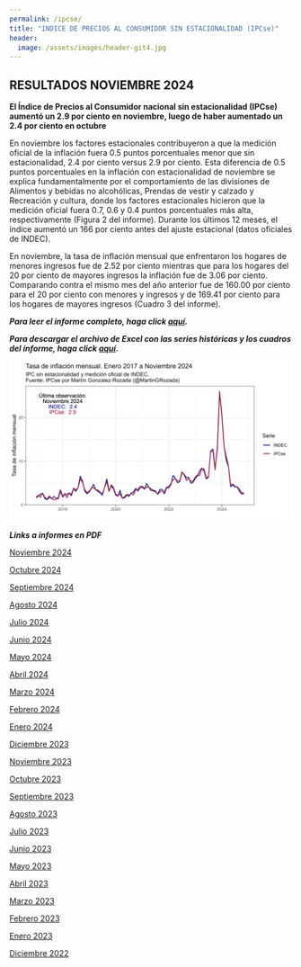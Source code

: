 ```yaml
---
permalink: /ipcse/
title: "INDICE DE PRECIOS AL CONSUMIDOR SIN ESTACIONALIDAD (IPCse)"
header:
  image: /assets/images/header-git4.jpg
---
```


## RESULTADOS NOVIEMBRE 2024

**El Índice de Precios al Consumidor nacional sin estacionalidad (IPCse) aumentó un 2.9 por ciento en noviembre, luego de haber aumentado un 2.4 por ciento en octubre**

En noviembre los factores estacionales contribuyeron a que la medición oficial de la inflación fuera 0.5 puntos porcentuales menor que sin estacionalidad, 2.4 por ciento versus 2.9 por ciento. Esta diferencia de 0.5 puntos porcentuales en la inflación con estacionalidad de noviembre se explica fundamentalmente por el comportamiento de las divisiones de Alimentos y bebidas no alcohólicas, Prendas de vestir y calzado y Recreación y cultura, donde los factores estacionales hicieron que la medición oficial fuera 0.7, 0.6 y 0.4 puntos porcentuales más alta, respectivamente (Figura 2 del informe). Durante los últimos 12 meses, el índice aumentó un 166 por ciento antes del ajuste estacional (datos oficiales de INDEC). <br>

En noviembre, la tasa de inflación mensual que enfrentaron los hogares de menores ingresos fue de 2.52 por ciento mientras que para los hogares del 20 por ciento de mayores ingresos la inflación fue de 3.06 por ciento. Comparando contra el mismo mes del año anterior fue de 160.00 por ciento para el 20 por ciento con menores y ingresos y de 169.41 por ciento para los hogares de mayores ingresos (Cuadro 3 del informe).<br>


***Para leer el informe completo, haga click [aquí](https://mrozada.github.io/IPCse/).***

***Para descargar el archivo de Excel con las series históricas y los cuadros del informe, haga click [aquí](https://github.com/mrozada/mrozada.github.io/raw/master/assets/excel/IPCse%20-%20Series%20hist%C3%B3ricas.xlsx).***


![Series de tiempo IPCse e IPC-INDEC](/assets/images/LinePlotStatic.png)


***Links a informes en PDF***

[Noviembre 2024](https://github.com/mrozada/mrozada.github.io/blob/master/assets/pdf/IPCse%20-%202024-11%20-%20INDICE%20DE%20PRECIOS%20AL%20CONSUMIDOR%20SIN%20ESTACIONALIDAD.pdf)

[Octubre 2024](https://github.com/mrozada/mrozada.github.io/blob/master/assets/pdf/IPCse%20-%202024-10%20-%20INDICE%20DE%20PRECIOS%20AL%20CONSUMIDOR%20SIN%20ESTACIONALIDAD.pdf)

[Septiembre 2024](https://github.com/mrozada/mrozada.github.io/blob/master/assets/pdf/IPCse%20-%202024-09%20-%20INDICE%20DE%20PRECIOS%20AL%20CONSUMIDOR%20SIN%20ESTACIONALIDAD.pdf)

[Agosto 2024](https://github.com/mrozada/mrozada.github.io/blob/master/assets/pdf/IPCse%20-%202024-08%20-%20INDICE%20DE%20PRECIOS%20AL%20CONSUMIDOR%20SIN%20ESTACIONALIDAD.pdf)

[Julio 2024](https://github.com/mrozada/mrozada.github.io/blob/master/assets/pdf/IPCse%20-%202024-07%20-%20INDICE%20DE%20PRECIOS%20AL%20CONSUMIDOR%20SIN%20ESTACIONALIDAD.pdf)

[Junio 2024](https://github.com/mrozada/mrozada.github.io/blob/master/assets/pdf/IPCse%20-%202024-06%20-%20INDICE%20DE%20PRECIOS%20AL%20CONSUMIDOR%20SIN%20ESTACIONALIDAD.pdf)

[Mayo 2024](https://github.com/mrozada/mrozada.github.io/blob/master/assets/pdf/IPCse%20-%202024-05%20-%20INDICE%20DE%20PRECIOS%20AL%20CONSUMIDOR%20SIN%20ESTACIONALIDAD.pdf)

[Abril 2024](https://github.com/mrozada/mrozada.github.io/blob/master/assets/pdf/IPCse%20-%202024-04%20-%20INDICE%20DE%20PRECIOS%20AL%20CONSUMIDOR%20SIN%20ESTACIONALIDAD.pdf)

[Marzo 2024](https://github.com/mrozada/mrozada.github.io/blob/master/assets/pdf/IPCse%20-%202024-03%20-%20INDICE%20DE%20PRECIOS%20AL%20CONSUMIDOR%20SIN%20ESTACIONALIDAD.pdf)

[Febrero 2024](https://github.com/mrozada/mrozada.github.io/blob/master/assets/pdf/IPCse%20-%202024-02%20-%20INDICE%20DE%20PRECIOS%20AL%20CONSUMIDOR%20SIN%20ESTACIONALIDAD.pdf)

[Enero 2024](https://github.com/mrozada/mrozada.github.io/blob/master/assets/pdf/IPCse%20-%202024-01%20-%20INDICE%20DE%20PRECIOS%20AL%20CONSUMIDOR%20SIN%20ESTACIONALIDAD.pdf)

[Diciembre 2023](https://github.com/mrozada/mrozada.github.io/blob/master/assets/pdf/IPCse%20-%202023-12%20-%20INDICE%20DE%20PRECIOS%20AL%20CONSUMIDOR%20SIN%20ESTACIONALIDAD.pdf)

[Noviembre 2023](https://github.com/mrozada/mrozada.github.io/blob/master/assets/pdf/IPCse%20-%202023-11%20-%20INDICE%20DE%20PRECIOS%20AL%20CONSUMIDOR%20SIN%20ESTACIONALIDAD.pdf)

[Octubre 2023](https://github.com/mrozada/mrozada.github.io/blob/master/assets/pdf/IPCse%20-%202023-10%20-%20INDICE%20DE%20PRECIOS%20AL%20CONSUMIDOR%20SIN%20ESTACIONALIDAD.pdf)

[Septiembre 2023](https://github.com/mrozada/mrozada.github.io/blob/master/assets/pdf/IPCse%20-%202023-09%20-%20INDICE%20DE%20PRECIOS%20AL%20CONSUMIDOR%20SIN%20ESTACIONALIDAD.pdf)

[Agosto 2023](https://github.com/mrozada/mrozada.github.io/blob/master/assets/pdf/IPCse%20-%202023-08%20-%20INDICE%20DE%20PRECIOS%20AL%20CONSUMIDOR%20SIN%20ESTACIONALIDAD.pdf)

[Julio 2023](https://github.com/mrozada/mrozada.github.io/blob/master/assets/pdf/IPCse%20-%202023-07%20-%20INDICE%20DE%20PRECIOS%20AL%20CONSUMIDOR%20SIN%20ESTACIONALIDAD.pdf)

[Junio 2023](https://github.com/mrozada/mrozada.github.io/blob/master/assets/pdf/IPCse%20-%202023-06%20-%20INDICE%20DE%20PRECIOS%20AL%20CONSUMIDOR%20SIN%20ESTACIONALIDAD.pdf)

[Mayo 2023](https://github.com/mrozada/mrozada.github.io/blob/master/assets/pdf/IPCse%20-%202023-05%20-%20INDICE%20DE%20PRECIOS%20AL%20CONSUMIDOR%20SIN%20ESTACIONALIDAD.pdf)

[Abril 2023](https://github.com/mrozada/mrozada.github.io/blob/master/assets/pdf/IPCse%20-%202023-04%20-%20INDICE%20DE%20PRECIOS%20AL%20CONSUMIDOR%20SIN%20ESTACIONALIDAD.pdf)

[Marzo 2023](https://github.com/mrozada/mrozada.github.io/blob/master/assets/pdf/IPCse%20-%202023-03%20-%20INDICE%20DE%20PRECIOS%20AL%20CONSUMIDOR%20SIN%20ESTACIONALIDAD.pdf)

[Febrero 2023](https://github.com/mrozada/mrozada.github.io/blob/master/assets/pdf/IPCse%20-%202023-02%20-%20INDICE%20DE%20PRECIOS%20AL%20CONSUMIDOR%20SIN%20ESTACIONALIDAD.pdf)

[Enero 2023](https://github.com/mrozada/mrozada.github.io/blob/master/assets/pdf/IPCse%20-%202023-01%20-%20INDICE%20DE%20PRECIOS%20AL%20CONSUMIDOR%20SIN%20ESTACIONALIDAD.pdf)

[Diciembre 2022](https://github.com/mrozada/mrozada.github.io/blob/master/assets/pdf/IPCse%20-%202022-12%20-%20INDICE%20DE%20PRECIOS%20AL%20CONSUMIDOR%20SIN%20ESTACIONALIDAD.pdf)
